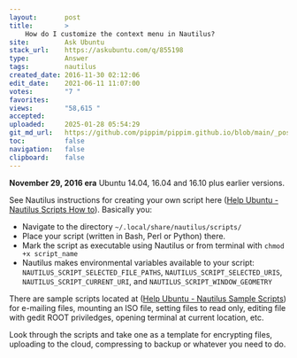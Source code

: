 ```yaml
---
layout:       post
title:        >
    How do I customize the context menu in Nautilus?
site:         Ask Ubuntu
stack_url:    https://askubuntu.com/q/855198
type:         Answer
tags:         nautilus
created_date: 2016-11-30 02:12:06
edit_date:    2021-06-11 11:07:00
votes:        "7 "
favorites:    
views:        "58,615 "
accepted:     
uploaded:     2025-01-28 05:54:29
git_md_url:   https://github.com/pippim/pippim.github.io/blob/main/_posts/2016/2016-11-30-How-do-I-customize-the-context-menu-in-Nautilus_.md
toc:          false
navigation:   false
clipboard:    false
---
```


**November 29, 2016 era** Ubuntu 14.04, 16.04 and 16.10 plus earlier versions.

See Nautilus instructions for creating your own script here ([Help Ubuntu - Nautilus Scripts How to][1]). Basically you:

 - Navigate to the directory `~/.local/share/nautilus/scripts/`
 - Place your script (written in Bash, Perl or Python) there.
 - Mark the script as executable using Nautilus or from terminal with `chmod +x script_name`
 - Nautilus makes environmental variables available to your script: `NAUTILUS_SCRIPT_SELECTED_FILE_PATHS`, `NAUTILUS_SCRIPT_SELECTED_URIS`, `NAUTILUS_SCRIPT_CURRENT_URI`, and `NAUTILUS_SCRIPT_WINDOW_GEOMETRY`

There are sample scripts located at ([Help Ubuntu - Nautilus Sample Scripts][2]) for e-mailing files, mounting an ISO file, setting files to read only, editing file with gedit ROOT priviledges, opening terminal at current location, etc.

Look through the scripts and take one as a template for encrypting files, uploading to the cloud, compressing to backup or whatever you need to do.

  [1]: https://help.ubuntu.com/community/NautilusScriptsHowto
  [2]: https://help.ubuntu.com/community/NautilusScriptsHowto/SampleScripts
